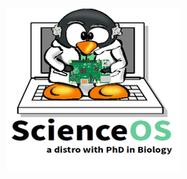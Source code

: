 <p align="center"><img width="356" height="338" src="https://raw.githubusercontent.com/ScienceOS/scienceos.github.io/master/misc/logotux.png"></p>
